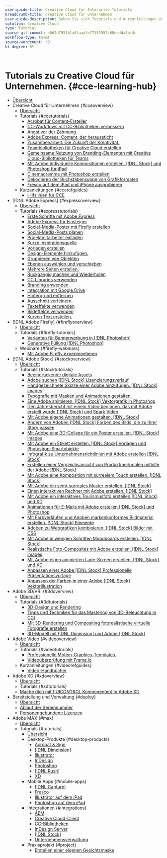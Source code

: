 ```yaml
---
user-guide-title: Creative Cloud für Enterprise-Tutorials
breadcrumb-title: Creative Cloud für Unternehmen
user-guide-description: Sehen Sie sich Tutorials und Kurzanleitungen zum Thema Creative Cloud für Unternehmen an.
solution: Creative Cloud
type: Tutorial
source-git-commit: e0d7d7951b1a6faadfe77151952e68eedda8bf4e
workflow-type: tm+mt
source-wordcount: '0'
ht-degree: 0%

---
```



# Tutorials zu Creative Cloud für Unternehmen. {#cce-learning-hub}

+ [Übersicht](overview.md)
+ Creative Cloud für Unternehmen {#cceoverview}
   + [Übersicht](cce/overview-cce.md)
   + Tutorials {#ccetutorials}
      + [Acrobat für Content-Ersteller](cce/acrobat-content-creators.md)
      + [CC-Workflows mit CC-Bibliotheken verbessern](cce/cc-workflows-cc-libraries.md)
      + [Angst vor der Zähmung](cce/taming-type-anxiety.md)
      + [Adobe Express: Content, der heraussticht](cce/adobe-express-content-that-stands-out.md)
      + [Zusammenarbeit: Die Zukunft der Kreativität.](cce/collaboration-the-future-of-creativity.md)
      + [Teambibliotheken für Creative Cloud erstellen](cce/ccteamlibraries.md)
      + [Gemeinsame Nutzung von Branding-Elementen mit Creative Cloud-Bibliotheken für Teams](cce/sharecclibraries.md)
      + [Mit Adobe individuelle Kompositionen erstellen. [!DNL Stock] und Photoshop für iPad](cce/compositepsipad.md)
      + [Cinemagramme mit Photoshop erstellen](cce/cinemagraphps.md)
      + [Dekodieren der Buchstabensuppe von Grafikformaten](cce/alphabetsoup.md)
      + [Fresco auf dem iPad und iPhone ausprobieren](cce/frescoworkshop.md)
   + Kurzanleitungen {#ccerefguides}
      + [Hilfslinien für CCE](quick-reference/overview-ref.md)
+ [!DNL Adobe Express] {#expressoverview}
   + [Übersicht](express/overview-express.md)
   + Tutorials {#expresstutorials}
      + [Erste Schritte mit Adobe Express](express/get-started.md)
      + [Adobe Express für Einsteiger](express/adobe-express-beginners.md)
      + [Social-Media-Poster mit Firefly erstellen](express/create-social-posters.md)
      + [Social-Media-Posts planen](express/schedule.md)
      + [Projektmitarbeiter einladen](express/collaborate.md)
      + [Kurze Inspirationsquelle](express/get-inspiration.md)
      + [Vorlagen erstellen](express/create-templates.md)
      + [Design-Elemente hinzufügen.](express/add-design-assets.md)
      + [Gruppieren von Objekten](express/group-objects.md)
      + [Ebenen auswählen und verschieben](express/layers.md)
      + [Mehrere Seiten erstellen.](express/multiple-pages.md)
      + [Rückgängig machen und Wiederholen](express/undo-redo.md)
      + [CC Libraries verwenden](express/cc-libraries.md)
      + [Branding anwenden.](express/brand.md)
      + [Integration mit Google Drive](express/google-drive.md)
      + [Hintergrund entfernen](express/remove-background.md)
      + [Ausschnitt verfeinern.](express/refine-cutout.md)
      + [Texteffekte verwenden](express/text-effects.md)
      + [Bildeffekte verwenden](express/image-effects.md)
      + [Kurven Text erstellen.](express/create-curved-text.md)
+ [!DNL Adobe Firefly] {#fireflyoverview}
   + [Übersicht](firefly/overview-firefly.md)
   + Tutorials {#firefly-tutorials}
      + [Varianten für Bannerwerbung in [!DNL Photoshop]](firefly/web-banner-ad.md)
      + [Generative Füllung [!DNL Photoshop]](firefly/generative-fill.md)
   + Webinare {#firefly-webinars}
      + [Mit Adobe Firefly experimentieren](firefly/webinar-experimenting.md)
+ [!DNL Adobe Stock] {#stockoverview}
   + [Übersicht](stock/overview-stock.md)
   + Tutorials {#stocktutorials}
      + [Beeindruckende digitale Assets](stock/stunning-digital-assets.md)
      + [Adobe suchen [!DNL Stock] Lizenzierungsverlauf](stock/searchstock.md)
      + [Handgezeichnete Skizze einer Adobe hinzufügen. [!DNL Stock] images](stock/handdrawn.md)
      + [Typografie mit Masken und Animationen gestalten.](stock/flairtypography.md)
      + [Eine Adobe animieren. [!DNL Stock] Vektorgrafik in Photoshop](stock/animatevector.md)
      + [Den Jahresbericht mit einem Video beginnen, das mit Adobe erstellt wurde [!DNL Stock] und Spark Video](stock/annualreport.md)
      + [Mit Adobe eigene Animationen gestalten. [!DNL Stock]](stock/customanimations.md)
      + [Ändern von Adoben [!DNL Stock] Farben des Bilds, die zu Ihrer Story passen](stock/changecolors.md)
      + [Mit Adobe eine 3D-Collage für ein Poster erstellen. [!DNL Stock] images](stock/collage.md)
      + [Mit Adobe ein Etikett erstellen. [!DNL Stock] Vorlagen und Photoshop-Smartobjekte](stock/boldlabel.md)
      + [Infografik zu Unternehmensrichtlinien mit Adobe erstellen [!DNL Stock]](stock/infographic.md)
      + [Erstellen einer Vergleichsansicht von Produktmerkmalen mithilfe der Adobe [!DNL Stock]](stock/featurecomparison.md)
      + [Mit Adobe eine Komposition mit surrealem Touch erstellen. [!DNL Stock]](stock/surrealcomposite.md)
      + [Mit Adobe ein semi-surreales Muster erstellen. [!DNL Stock]](stock/surrealpattern.md)
      + [Einen interaktiven Rechner mit Adobe erstellen. [!DNL Stock]](stock/productconfigurator.md)
      + [Mit Adobe ein interaktives Tourismusfoto erstellen [!DNL Stock] und XD](stock/interactivetourismphoto.md)
      + [Animationen für E-Mails mit Adobe erstellen [!DNL Stock] und Photoshop](stock/animationemail.md)
      + [Mit Farbverläufen und Adoben markenkonformes Bildmaterial erstellen. [!DNL Stock] Elemente](stock/brandgradients.md)
      + [Adoben zu Webgrafiken kombinieren. [!DNL Stock] Bilder mit CSS](stock/webgraphics.md)
      + [Mit Adobe in wenigen Schritten Moodboards erstellen. [!DNL Stock]](stock/moodboard.md)
      + [Realistische Foto-Composites mit Adobe erstellen. [!DNL Stock] images](stock/realisticcomposite.md)
      + [Mit Adobe einen animierten Lade-Screen erstellen. [!DNL Stock] und XD](stock/loadingscreen.md)
      + [Anpassen einer Adobe [!DNL Stock] Professionelle Präsentationsvorlage](stock/presentationtemplate.md)
      + [Anpassen der Farben in einer Adobe [!DNL Stock] Vektorillustration](stock/customizecolors.md)
+ Adobe 3D/VR. {#3doverview}
   + [Übersicht](3di/overview-3di.md)
   + Tutorials {#3dtutorials}
      + [3D-Design und Rendering](3di/substance-3d-stager.md)
      + [Tipps und Techniken für das Mastering von 3D-Beleuchtung in CGI](3di/mastering3dlighting.md)
      + [Mit 3D-Rendering und Compositing fotorealistische virtuelle Fotografie erstellen](3di/photorealistic.md)
      + [3D-Modell mit [!DNL Dimension] und Adobe [!DNL Stock]](3di/3ddimensionstock.md)
+ Adobe Video {#videooverview}
   + [Übersicht](dva/overview-dva.md)
   + Tutorials {#videotutorials}
      + [Professionelle Motion-Graphics-Templates.](dva/motion-graphics-templates.md)
      + [Videoüberprüfung mit Frame.io](dva/video-review-frame-io.md)
   + Kurzanleitungen {#videorefguides}
      + [Video-Handbücher](dva/overview-dva-ref.md)
+ Adobe XD {#xdoverview}
   + [Übersicht](xd/overview-xd.md)
   + Tutorials {#xdtutorials}
   + [Mache dich mit [!UICONTROL Komponenten] in Adobe XD](xd/components.md)
+ Bereitstellung und Verwaltung {#deploy}
   + [Übersicht](deploy/overview-deploy.md)
   + [Ablauf der Seriennummer](deploy/cceserial.md)
   + [Personengebundene Lizenzen](deploy/nameduserlicensing.md)
+ Adobe MAX {#max}
   + [Übersicht](max/overview-max.md)
   + Tutorials {#tutorials}
      + [Übersicht](max/maxtutorials.md)
      + Desktop-Produkte {#desktop-products}
         + [Acrobat &amp; Sign](max/acrobat-sign.md)
         + [[!DNL Dimension]](max/dimension.md)
         + [Illustrator](max/illustrator.md)
         + [InDesign](max/indesign.md)
         + [Photoshop](max/photoshop.md)
         + [[!DNL Rush]](max/rush.md)
         + [XD](max/xd.md)
      + Mobile Apps {#mobile-apps}
         + [[!DNL Capture]](max/capture.md)
         + [Fresco](max/fresco.md)
         + [Illustrator auf dem iPad](max/illustratoripad.md)
         + [Photoshop auf dem iPad](max/photoshopipad.md)
      + Integrationen {#integrations}
         + [AEM](max/aem.md)
         + [Creative Cloud-Client](max/creativeclouddesktopapp.md)
         + [CC-Bibliotheken](max/cclibraries.md)
         + [InDesign Server](max/indesignserver.md)
         + [[!DNL Stock]](max/stock.md)
         + [Unternehmensverwaltung](max/enterprise.md)
      + Praxisprojekt {#project}
         + [Erstellen einer eigenen Gesichtsmaske](max/handsonproject.md)